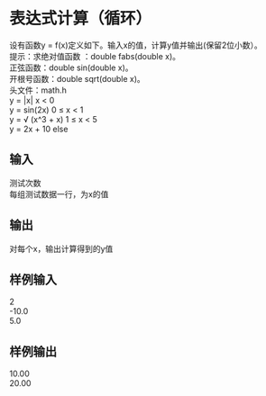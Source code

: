  # 表达式计算（循环）  
  
 设有函数y = f(x)定义如下。输入x的值，计算y值并输出(保留2位小数）。  
 提示：求绝对值函数 ：double fabs(double x)。  
 正弦函数：double sin(double x)。  
 开根号函数：double sqrt(double x)。  
 头文件：math.h  
 y = |x| x < 0  
 y = sin(2x) 0 ≤ x < 1  
 y = √ (x^3 + x) 1 ≤ x < 5  
 y = 2x + 10 else  
   
 ## 输入  
 测试次数  
 每组测试数据一行，为x的值  
 ## 输出  
 对每个x，输出计算得到的y值  
 ## 样例输入  
 2  
 -10.0  
 5.0  
 ## 样例输出  
 10.00  
 20.00  
   
  
